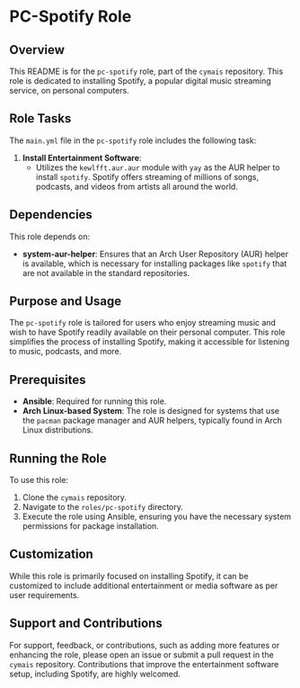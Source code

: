 # PC-Spotify Role

## Overview
This README is for the `pc-spotify` role, part of the `cymais` repository. This role is dedicated to installing Spotify, a popular digital music streaming service, on personal computers.

## Role Tasks
The `main.yml` file in the `pc-spotify` role includes the following task:

1. **Install Entertainment Software**:
   - Utilizes the `kewlfft.aur.aur` module with `yay` as the AUR helper to install `spotify`. Spotify offers streaming of millions of songs, podcasts, and videos from artists all around the world.

## Dependencies
This role depends on:
- **system-aur-helper**: Ensures that an Arch User Repository (AUR) helper is available, which is necessary for installing packages like `spotify` that are not available in the standard repositories.

## Purpose and Usage
The `pc-spotify` role is tailored for users who enjoy streaming music and wish to have Spotify readily available on their personal computer. This role simplifies the process of installing Spotify, making it accessible for listening to music, podcasts, and more.

## Prerequisites
- **Ansible**: Required for running this role.
- **Arch Linux-based System**: The role is designed for systems that use the `pacman` package manager and AUR helpers, typically found in Arch Linux distributions.

## Running the Role
To use this role:
1. Clone the `cymais` repository.
2. Navigate to the `roles/pc-spotify` directory.
3. Execute the role using Ansible, ensuring you have the necessary system permissions for package installation.

## Customization
While this role is primarily focused on installing Spotify, it can be customized to include additional entertainment or media software as per user requirements.

## Support and Contributions
For support, feedback, or contributions, such as adding more features or enhancing the role, please open an issue or submit a pull request in the `cymais` repository. Contributions that improve the entertainment software setup, including Spotify, are highly welcomed.